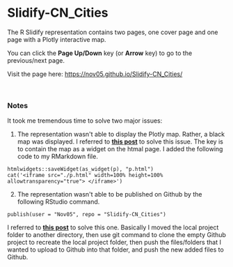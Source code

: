 # Slidify-CN_Cities

The R Slidify representation contains two pages, one cover page and one page with a Plotly interactive map. 

You can click the **Page Up/Down** key (or **Arrow** key) to go to the previous/next page.

Visit the page here: https://nov05.github.io/Slidify-CN_Cities/

<br>

### Notes

It took me tremendous time to solve two major issues:

1. The representation wasn't able to display the Plotly map. Rather, a black map was displayed. I referred to **[this post]( https://stackoverflow.com/questions/34860207/adjust-the-size-of-plotly-charts-in-slidify)** to solve this issue. The key is to contain the map as a widget on the htmal page. I added the following code to my RMarkdown file.
```
htmlwidgets::saveWidget(as_widget(p), "p.html")
cat('<iframe src="./p.html" width=100% height=100% allowtransparency="true"> </iframe>')
```

2. The representation wasn't able to be published on Github by the following RStudio command. 
```
publish(user = "Nov05", repo = "Slidify-CN_Cities")
```
I referred to **[this post](https://stackoverflow.com/questions/23145621/how-to-publish-pages-on-github)** to solve this one. Basically I moved the local project folder to another directory, then use git command to clone the empty Github project to recreate the local project folder, then push the files/folders that I wanted to upload to Github into that folder, and push the new added files to Github.

  

